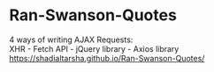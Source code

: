 # Ran-Swanson-Quotes
4 ways of writing AJAX Requests:<br>
XHR - Fetch API - jQuery library - Axios library  <br>
https://shadialtarsha.github.io/Ran-Swanson-Quotes/

